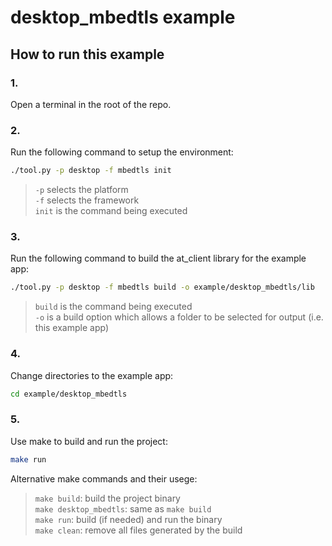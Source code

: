 # desktop_mbedtls example

## How to run this example

### 1.
Open a terminal in the root of the repo.

### 2.
Run the following command to setup the environment:
```sh
./tool.py -p desktop -f mbedtls init
```

> `-p` selects the platform  
> `-f` selects the framework  
> `init` is the command being executed

### 3.
Run the following command to build the at_client library for the example app:
```sh
./tool.py -p desktop -f mbedtls build -o example/desktop_mbedtls/lib
```
> `build` is the command being executed  
> `-o` is a build option which allows a folder to be selected for output (i.e. this example app)

### 4.
Change directories to the example app:
```sh
cd example/desktop_mbedtls
```

### 5.
Use make to build and run the project:
```sh
make run
```

Alternative make commands and their usege:
> `make build`: build the project binary  
> `make desktop_mbedtls`: same as `make build`  
> `make run`: build (if needed) and run the binary  
> `make clean`: remove all files generated by the build
